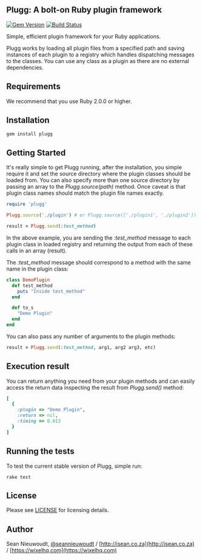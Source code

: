 ## Plugg: A bolt-on Ruby plugin framework

[![Gem Version](https://badge.fury.io/rb/plugg.svg)](https://rubygems.org/gems/plugg)
[![Build Status](https://travis-ci.org/Wixel/Plugg.svg)](https://travis-ci.org/Wixel/Plugg)

Simple, efficient plugin framework for your Ruby applications.

Plugg works by loading all plugin files from a specified path and saving instances of each plugin to a registry which handles dispatching messages to the classes. You can
use any class as a plugin as there are no external dependencies.

Requirements
-----------------

We recommend that you use Ruby 2.0.0 or higher.

Installation
-----------------

    gem install plugg

Getting Started
-----------------

It's really simple to get Plugg running, after the installation, you simple require it and set the source directory where the plugin classes should be loaded from. You can also specify more than one source directory by passing an array to the *Plugg.source(path)* method. Once caveat is that plugin class names should match the plugin file names exactly.

```ruby
require 'plugg'

Plugg.source('./plugin') # or Plugg.source(['./plugin1', './plugin2'])

result = Plugg.send(:test_method)
```

In the above example, you are sending the *:test_method* message to each plugin class in loaded registry and returning the output from each of these calls in an array (result).

The *:test_method* message should correspond to a method with the same name in the plugin class:

```ruby
class DemoPlugin
  def test_method
    puts "Inside test_method"
  end

  def to_s
    "Demo Plugin"
  end
end
```

You can also pass any number of arguments to the plugin methods:

```ruby
result = Plugg.send(:test_method, arg1, arg2 arg3, etc)
```

Execution result
-----------------

You can return anything you need from your plugin methods and can easily access the return data inspecting the result from *Plugg.send()* method:

```ruby
[
  {
    :plugin => "Demo Plugin",
    :return => nil,
    :timing => 0.013
  }
]
```

Running the tests
-----------------

To test the current stable version of Plugg, simple run:

    rake test

License
-----------------

Please see [LICENSE](https://github.com/Wixel/Plugg/blob/master/LICENSE) for licensing details.

Author
-----------------

Sean Nieuwoudt, [@seannieuwoudt](https://twitter.com/seannieuwoudt) / [http://isean.co.za](http://isean.co.za) / [https://wixelhq.com](https://wixelhq.com)
